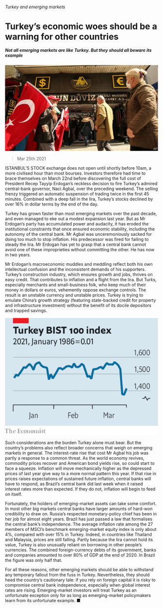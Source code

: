 ###### Turkey and emerging markets

# Turkey’s economic woes should be a warning for other countries 

##### Not all emerging markets are like Turkey. But they should all beware its example 

![image](images/20210327_ldp501.jpg) 

> Mar 25th 2021 

ISTANBUL’S STOCK exchange does not open until shortly before 10am, a more civilised hour than most bourses. Investors therefore had time to brace themselves on March 22nd before discovering the full cost of President Recep Tayyip Erdogan’s reckless decision to fire Turkey’s admired central-bank governor, Naci Agbal, over the preceding weekend. The selling frenzy triggered an automatic suspension of trading twice in the first 45 minutes. Combined with a deep fall in the lira, Turkey’s stocks declined by over 16% in dollar terms by the end of the day.

Turkey has grown faster than most emerging markets over the past decade, and even managed to eke out a modest expansion last year. But as Mr Erdogan’s party has accumulated power and audacity, it has eroded the institutional constraints that once ensured economic stability, including the autonomy of the central bank. Mr Agbal was unceremoniously sacked for doing too much to stop inflation. His predecessor was fired for failing to steady the lira. Mr Erdogan has yet to grasp that a central bank cannot avoid one of these improprieties without committing the other. He has now  in two years.


Mr Erdogan’s macroeconomic muddles and meddling reflect both his own intellectual confusion and the inconsistent demands of his supporters. Turkey’s construction industry, which ensures growth and jobs, thrives on easy credit. That contributes to inflation and a flight from the lira. But Turks, especially merchants and small-business folk, who keep much of their money in dollars or euros, vehemently oppose exchange controls. The result is an unstable currency and unstable prices. Turkey is trying to emulate China’s growth strategy (featuring state-backed credit for property and infrastructure investment) without the benefit of its docile depositors and trapped savings.

![image](images/20210327_LDC001.png) 


Such considerations are the burden Turkey alone must bear. But the country’s problems also reflect broader concerns that weigh on emerging markets in general. The interest-rate rise that cost Mr Agbal his job was partly a response to a common threat. As the world economy revives, commodity prices recover and American bond yields rise, so  could start to face a squeeze. Inflation will move mechanically higher as the depressed prices of last year give way to a more normal pattern this year. If that rise in prices raises expectations of sustained future inflation, central banks will have to respond, as Brazil’s central bank did last week when it raised interest rates more than expected. If they do not, inflation will begin to feed on itself.

Fortunately, the holders of emerging-market assets can take some comfort. In most other big markets central banks have larger amounts of hard-won credibility to draw on. Russia’s respected monetary-policy chief has been in her job for almost eight years. Brazil has just passed a law that formalises the central bank’s independence. The average inflation rate among the 27 members of MSCI’s benchmark emerging-market equity index is only about 4%, compared with over 15% in Turkey. Indeed, in countries like Thailand and Malaysia, prices are still falling. Partly because the lira cannot hold its value, Turkey is also unusually reliant on borrowing in other people’s currencies. The combined foreign-currency debts of its government, banks and companies amounted to over 80% of GDP at the end of 2020. In Brazil the figure was only half that.

For all these reasons, other emerging markets should be able to withstand any temporary fallout from the fuss in Turkey. Nevertheless, they should heed the country’s cautionary tale: if you rely on foreign capital it is risky to compromise central bank independence, especially when global interest rates are rising. Emerging-market investors will treat Turkey as an unfortunate exception only for as long as emerging-market policymakers learn from its unfortunate example. ■

